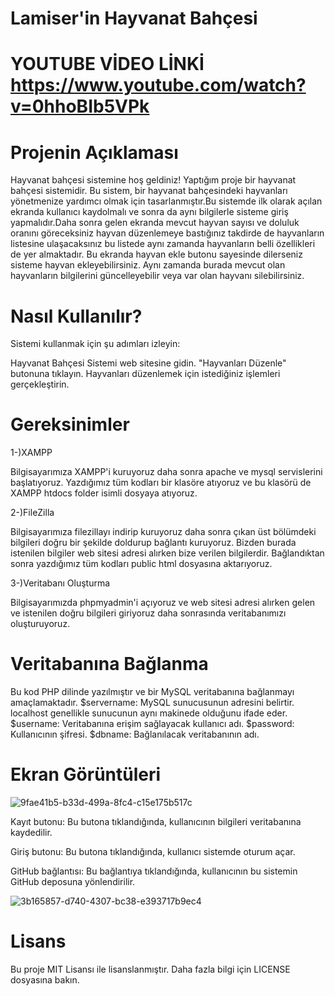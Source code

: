 # Lamiser'in Hayvanat Bahçesi

# YOUTUBE VİDEO LİNKİ https://www.youtube.com/watch?v=0hhoBIb5VPk

# Projenin Açıklaması
Hayvanat bahçesi sistemine hoş geldiniz!
Yaptığım proje bir hayvanat bahçesi sistemidir. Bu sistem, bir hayvanat bahçesindeki hayvanları yönetmenize yardımcı olmak için tasarlanmıştır.Bu sistemde ilk olarak açılan ekranda kullanıcı kaydolmalı ve sonra da aynı bilgilerle sisteme giriş yapmalıdır.Daha sonra gelen ekranda mevcut hayvan sayısı ve doluluk oranını göreceksiniz hayvan düzenlemeye bastığınız takdirde de hayvanların listesine ulaşacaksınız bu listede aynı zamanda hayvanların belli özellikleri de yer almaktadır. Bu ekranda hayvan ekle butonu sayesinde dilerseniz sisteme hayvan ekleyebilirsiniz. Aynı zamanda burada mevcut olan hayvanların bilgilerini güncelleyebilir veya var olan hayvanı silebilirsiniz.

# Nasıl Kullanılır?

Sistemi kullanmak için şu adımları izleyin:

Hayvanat Bahçesi Sistemi web sitesine gidin.
"Hayvanları Düzenle" butonuna tıklayın.
Hayvanları düzenlemek için istediğiniz işlemleri gerçekleştirin.


# Gereksinimler 

1-)XAMPP


Bilgisayarımıza XAMPP'i kuruyoruz daha sonra apache ve mysql servislerini başlatıyoruz.
Yazdığımız tüm kodları bir klasöre atıyoruz ve bu klasörü de XAMPP htdocs folder isimli dosyaya atıyoruz.

2-)FileZilla


Bilgisayarımıza filezillayı indirip kuruyoruz daha sonra çıkan üst bölümdeki bilgileri doğru bir şekilde doldurup bağlantı kuruyoruz. Bizden burada istenilen bilgiler web sitesi adresi alırken bize verilen bilgilerdir. Bağlandıktan sonra yazdığımız tüm kodları public html dosyasına aktarıyoruz.

3-)Veritabanı Oluşturma


Bilgisayarımızda phpmyadmin'i açıyoruz ve web sitesi adresi alırken gelen ve istenilen doğru bilgileri giriyoruz daha sonrasında veritabanımızı oluşturuyoruz.


# Veritabanına Bağlanma


Bu kod PHP dilinde yazılmıştır ve bir MySQL veritabanına bağlanmayı amaçlamaktadır.
$servername: MySQL sunucusunun adresini belirtir. localhost genellikle sunucunun aynı makinede olduğunu ifade eder.
$username: Veritabanına erişim sağlayacak kullanıcı adı.
$password: Kullanıcının şifresi.
$dbname: Bağlanılacak veritabanının adı.




# Ekran Görüntüleri



![9fae41b5-b33d-499a-8fc4-c15e175b517c](https://github.com/Lamiserors/phpproje/assets/154334341/034bb096-a8a3-4a80-abf9-c6650309a3f1)

Kayıt butonu: Bu butona tıklandığında, kullanıcının bilgileri veritabanına kaydedilir.

Giriş butonu: Bu butona tıklandığında, kullanıcı sistemde oturum açar.

GitHub bağlantısı: Bu bağlantıya tıklandığında, kullanıcının bu sistemin GitHub deposuna yönlendirilir.


![3b165857-d740-4307-bc38-e393717b9ec4](https://github.com/Lamiserors/phpproje/assets/154334341/7485a1a9-3e1c-4f13-beb2-673cdd98e0a2)







# Lisans
Bu proje MIT Lisansı ile lisanslanmıştır. Daha fazla bilgi için LICENSE dosyasına bakın.


